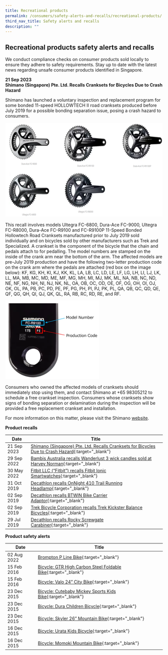 ```yaml
---
title: Recreational products
permalink: /consumers/safety-alerts-and-recalls/recreational-products/
third_nav_title: Safety alerts and recalls
description: ""
---
```

## Recreational products safety alerts and recalls
We conduct compliance checks on consumer products sold locally to ensure they adhere to safety requirements. Stay up to date with the latest news regarding unsafe consumer products identified in Singapore.

**21 Sep 2023**<br>
**Shimano (Singapore) Pte. Ltd. Recalls Cranksets for Bicycles Due to Crash Hazard**<br>

Shimano has launched a voluntary inspection and replacement program for some bonded 11-speed HOLLOWTECH II road cranksets produced before July 2019 for a possible bonding separation issue, posing a crash hazard to consumers. 

<img src="/images/product-safety-alerts-and-recalls/recreational-products/shimano-1.png" alt="shimano1" style="width:600px;height:300px;">

This recall involves models Ultegra FC-6800, Dura-Ace FC-9000, Ultegra FC-R8000, Dura-Ace FC-R9100 and FC-R9100P 11-Speed Bonded Hollowtech Road Cranksets manufactured prior to July 2019 sold individually and on bicycles sold by other manufacturers such as Trek and Specialized. A crankset is the component of the bicycle that the chain and pedals attach to for pedalling. The model numbers are stamped on the inside of the crank arm near the bottom of the arm. The affected models are pre-July 2019 production and have the following two-letter production code on the crank arm  where the pedals are attached (red box on the image below): KF, KG, KH, KI, KJ, KK, KL, LA, LB, LC, LD, LE, LF, LG, LH, LI, LJ, LK, LL, MA, MB, MC, MD, ME, MF, MG, MH, MI, MJ, MK, ML, NA, NB, NC, ND, NE, NF, NG, NH, NI, NJ, NK, NL, OA, OB, OC, OD, OE, OF, OG, OH, OI, OJ, OK, OL, PA, PB, PC, PD, PE, PF, PG, PH, PI, PJ, PK, PL, QA, QB, QC, QD, QE, QF, QG, QH, QI, QJ, QK, QL, RA, RB, RC, RD, RE, and RF.

<img src="/images/product-safety-alerts-and-recalls/recreational-products/shimano-2.png" alt="shimano2" style="width:300px;height:250px;">

Consumers who owned the affected models of cranksets should immediately stop using them, and contact Shimano at +65 98305212 to schedule a free crankset inspection. Consumers whose cranksets show signs of bonding separation or delamination during the inspection will be provided a free replacement crankset and installation.

For more information on this matter, please visit the Shimano [website](https://bike.shimano.com/en-SG/information/customer-services/corrective-actions/important-safety-notice-11-speed-hollowtech-road-cranksets-inspection-program.html).

**Product recalls**

|Date|Title|
|---|---|
|21 Sep 2023|[Shimano (Singapore) Pte. Ltd. Recalls Cranksets for Bicycles Due to Crash Hazard](/files/product-safety-alerts-and-recalls/recreational-products/recreational-products-recall-2023-09-21-shimano-recalls-cranksets-for-bicycles-due-to-crash-hazard.pdf){:target="_blank"}|
|29 Sep 2022|[Bambis Australia recalls Wanderlust 3 wick candles sold at Harvey Norman](/files/product-safety-alerts-and-recalls/recreational-products/recreational-products-recall-2022-09-29-bambis-australia-recalls-wanderlust-3-wick-candles.pdf){:target="_blank"}|
|30 May 2022|[Fitbit LLC (“Fitbit”) recalls Fitbit Ionic Smartwatches](/files/product-safety-alerts-and-recalls/recreational-products/recreational-products-recall-2022-05-30-fitbit-recalls-fitbit-ionic-smartwatches.pdf){:target="_blank"}|
|31 Oct 2019|[Decathlon recalls OnNight 410 Trail Running Headlamp](/files/product-safety-alerts-and-recalls/recreational-products/recreational-products-recall-2019-10-31-decathlon-recalls-onnight-410-trail-running-headlamp.pdf){:target="_blank"}|
|02 Sep 2019|[Decathlon recalls BTWIN Bike Carrier Adaptor](/files/product-safety-alerts-and-recalls/recreational-products/recreational-products-recall-2019-09-02-decathlon-recalls-bttwin-bike-carrier-adaptor.pdf){:target="_blank"}|
|02 Sep 2019|[Trek Bicycle Corporation recalls Trek Kickster Balance Bicycles](/files/product-safety-alerts-and-recalls/recreational-products/recreational-products-recall-2019-09-02-trek-bicycle-corporation-recalls-trek-kickster-balance-bicycles.pdf){:target="_blank"}|
|29 Jul 2019|[Decathlon recalls Rocky Screwgate Carabiner](/files/product-safety-alerts-and-recalls/recreational-products/recreational-products-recall-2019-07-29-decathlon-recalls-rocky-screwgate-carabiner.pdf){:target="_blank"}|

**Product safety alerts**

|Date|Title|
|---|---|
|02 Aug 2022|[Brompton P Line Bike](/files/product-safety-alerts-and-recalls/recreational-products/recreational-products-alert-2022-08-02-brompton-p-line.pdf){:target="_blank"}|
|15 Feb 2016|[Bicycle: GTR High Carbon Steel Foldable Bike](/files/product-safety-alerts-and-recalls/recreational-products/recreational-products-alert-2016-02-15-gtr-high-carbon-steel-foldable-bike.pdf){:target="_blank"}|
|15 Feb 2016|[Bicycle: Valo 24” City Bike](/files/product-safety-alerts-and-recalls/recreational-products/recreational-products-alert-2016-02-15-valo-24-city-bike.pdf){:target="_blank"}|
|23 Dec 2015|[Bicycle: Cutebaby Mickey Sports Kids Bike](/files/product-safety-alerts-and-recalls/recreational-products/recreational-products-alert-2015-12-23-cutebaby-mickey-sports-kids-bike.pdf){:target="_blank"}|
|23 Dec 2015|[Bicycle: Dura Children Bicycle](/files/product-safety-alerts-and-recalls/recreational-products/recreational-products-alert-2015-12-23-dura-children-bicycle.pdf){:target="_blank"}|
|23 Dec 2015|[Bicycle: Skyler 26” Mountain Bike](/files/product-safety-alerts-and-recalls/recreational-products/recreational-products-alert-2015-12-23-skyler-26-mountain-bike.pdf){:target="_blank"}|
|16 Dec 2015|[Bicycle: Urata Kids Bicycle](/files/product-safety-alerts-and-recalls/recreational-products/recreational-products-alert-2015-12-16-urata-kids-bicycle.pdf){:target="_blank"}|
|16 Dec 2015|[Bicycle: Momoki Mountain Bike](/files/product-safety-alerts-and-recalls/recreational-products/recreational-products-alert-2015-12-16-momoki-mountain-bike.pdf){:target="_blank"}|